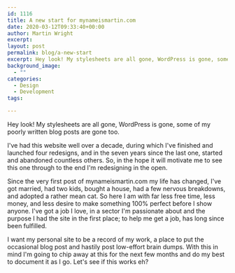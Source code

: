 ```yaml
---
id: 1116
title: A new start for mynameismartin.com
date: 2020-03-12T09:33:40+00:00
author: Martin Wright
excerpt: 
layout: post
permalink: blog/a-new-start
excerpt: Hey look! My stylesheets are all gone, WordPress is gone, some of my poorly written blog posts are gone too. 
background_image:
  - ""
categories:
  - Design
  - Development
tags:

---
```

Hey look! My stylesheets are all gone, WordPress is gone, some of my poorly written blog posts are gone too. 

I've had this website well over a decade, during which I've finished and launched four redesigns, and in the seven years since the last one, started and abandoned countless others. So, in the hope it will motivate me to see this one through to the end I'm redesigning in the open.  

Since the very first post of mynameismartin.com my life has changed, I've got married, had two kids, bought a house, had a few nervous breakdowns, and adopted a rather mean cat. So here I am with far less free time, less money, and less desire to make something 100% perfect before I show anyone. I've got a job I love, in a sector I'm passionate about and the purpose I had the site in the first place; to help me get a job, has long since been fulfilled.

I want my personal site to be a record of my work, a place to put the occasional blog post and hastily post low-effort brain dumps. With this in mind I'm going to chip away at this for the next few months and do my best to document it as I go. Let's see if this works eh?
